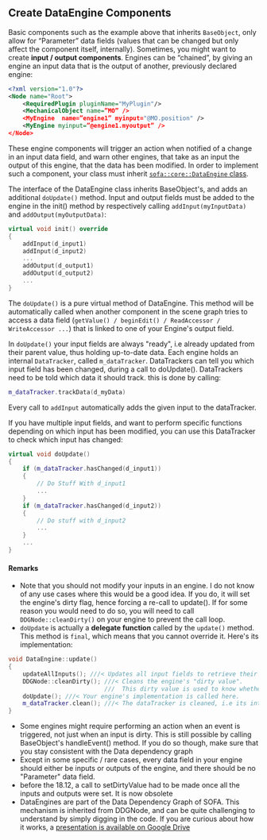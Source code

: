 Create DataEngine Components
--------------------------

Basic components such as the example above that inherits `BaseObject`, only allow for “Parameter” data fields (values that can be changed but only affect the component itself, internally).
Sometimes, you might want to create **input / output components**.
Engines can be “chained”, by giving an engine an input data that is the output of another, previously declared engine:
``` xml
<?xml version="1.0"?>
<Node name="Root">
    <RequiredPlugin pluginName="MyPlugin"/>
    <MechanicalObject name=”MO” />
    <MyEngine  name=”engine1” myinput="@MO.position" />
    <MyEngine myinput=”@engine1.myoutput” />
</Node>
```

These engine components will trigger an action when notified of a change in an input data field, and warn other engines, that take as an input the output of this engine, that the data has been modified.
In order to implement such a component, your class must inherit [`sofa::core::DataEngine` class]( https://www.sofa-framework.org/api/master/sofa/html/classsofa_1_1core_1_1_data_engine.html "DataEngine").

The interface of the DataEngine class inherits BaseObject's, and adds an additional `doUpdate()` method. Input and output fields must be added to the engine in the init() method by respectively calling `addInput(myInputData)` and `addOutput(myOutputData)`:

```cpp
virtual void init() override
{
	addInput(d_input1)
	addInput(d_input2)
    ...
	addOutput(d_output1)
	addOutput(d_output2)
	...
}
```
The `doUpdate()` is a pure virtual method of DataEngine. This method will be automatically called when another component in the scene graph tries to access a data field (`getValue() / beginEdit() / ReadAccessor / WriteAccessor ...`) that is linked to one of your Engine's output field.

In `doUpdate()` your input fields are always "ready", i.e already updated from their parent value, thus holding up-to-date data.
Each engine holds an internal `DataTracker`, called `m_dataTracker`. DataTrackers can tell you which input field has been changed, during a call to doUpdate(). DataTrackers need to be told which data it should track. this is done by calling:
```cpp
m_dataTracker.trackData(d_myData)
```
Every call to `addInput` automatically adds the given input to the dataTracker.

If you have multiple input fields, and want to perform specific functions depending on which input has been modified, you can use this DataTracker to check which input has changed:
```cpp
virtual void doUpdate()
{
	if (m_dataTracker.hasChanged(d_input1))
	{
		// Do Stuff With d_input1
		...
	}
	if (m_dataTracker.hasChanged(d_input2))
	{
		// Do stuff with d_input2
		...
	}
	...
}
```

#### Remarks ####

- Note that you should not modify your inputs in an engine. I do not know of any use cases where this would be a good idea. If you do, it will set the engine's dirty flag, hence forcing a re-call to update().
If for some reason you would need to do so, you will need to call `DDGNode::cleanDirty()` on your engine to prevent the call loop.
- `doUpdate` is actually a **delegate function** called by the `update()` method. This method is `final`, which means that you cannot override it. Here's its implementation:

```cpp
void DataEngine::update()
{
    updateAllInputs(); ///< Updates all input fields to retrieve their parent values if changed
    DDGNode::cleanDirty(); ///< Cleans the engine's "dirty value".
	                       ///  This dirty value is used to know whether or not the call to update is necessary
    doUpdate(); ///< Your engine's implementation is called here.
    m_dataTracker.clean(); ///< The dataTracker is cleaned, i.e its internal counters are synced with the input's counters
}
```
- Some engines might require performing an action when an event is triggered, not just when an input is dirty. This is still possible by calling BaseObject's handleEvent() method. If you do so though, make sure that you stay consistent with the Data dependency graph
- Except in some specific / rare cases, every data field in your engine should either be inputs or outputs of the engine, and there should be no "Parameter" data field.
- before the 18.12, a call to setDirtyValue had to be made once all the inputs and outputs were set. It is now obsolete
- DataEngines are part of the Data Dependency Graph of SOFA. This mechanism is inherited from DDGNode, and can be quite challenging to understand by simply digging in the code. If you are curious about how it works, a [presentation is available on Google Drive](https://docs.google.com/presentation/d/1p0a3PVYhfZS9Vqkvn2DIYUo10SDnJolb2QYKZIy5W3s/edit) 
